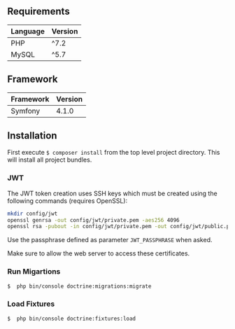 ## Requirements
|Language|Version|
|:---|:---|
|PHP |^7.2|
|MySQL |^5.7|

## Framework
|Framework| Version|
|:---|:---|
|Symfony|4.1.0|
## Installation
First execute ```$ composer install``` from the top level project directory. This will install all project bundles.

### JWT
The JWT token creation uses SSH keys which must be created using the following commands (requires OpenSSL):
```bash
mkdir config/jwt
openssl genrsa -out config/jwt/private.pem -aes256 4096
openssl rsa -pubout -in config/jwt/private.pem -out config/jwt/public.pem
```
Use the passphrase defined as parameter `JWT_PASSPHRASE` when asked.

Make sure to allow the web server to access these certificates.

### Run Migartions
```bash
$  php bin/console doctrine:migrations:migrate
```
### Load Fixtures
```bash
$  php bin/console doctrine:fixtures:load
```
